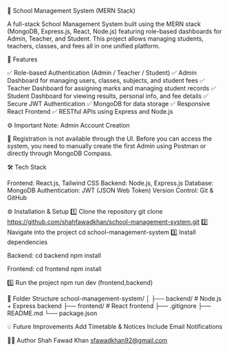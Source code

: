 🏫 School Management System (MERN Stack)

A full-stack School Management System built using the MERN stack (MongoDB, Express.js, React, Node.js) featuring role-based dashboards for Admin, Teacher, and Student.
This project allows managing students, teachers, classes, and fees all in one unified platform.

🚀 Features

✅ Role-based Authentication (Admin / Teacher / Student)
✅ Admin Dashboard for managing users, classes, subjects, and student fees
✅ Teacher Dashboard for assigning marks and managing student records
✅ Student Dashboard for viewing results, personal info, and fee details
✅ Secure JWT Authentication
✅ MongoDB for data storage
✅ Responsive React Frontend
✅ RESTful APIs using Express and Node.js

⚙️ Important Note: Admin Account Creation

🚫 Registration is not available through the UI.
Before you can access the system, you need to manually create the first Admin using Postman or directly through MongoDB Compass.

🛠️ Tech Stack

Frontend: React.js, Tailwind CSS
Backend: Node.js, Express.js
Database: MongoDB
Authentication: JWT (JSON Web Token)
Version Control: Git & GitHub

⚙️ Installation & Setup
1️⃣ Clone the repository
git clone https://github.com/shahfawadkhan/school-management-system.git
2️⃣ Navigate into the project
cd school-management-system
3️⃣ Install dependencies

Backend:
cd backend
npm install

Frontend:
cd frontend
npm install

5️⃣ Run the project
npm run dev (frontend,backend)

📁 Folder Structure
school-management-system/
│
├── backend/       # Node.js + Express backend
├── frontend/      # React frontend
├── .gitignore
├── README.md
└── package.json

💡 Future Improvements
Add Timetable & Notices
Include Email Notifications

👨‍💻 Author
Shah Fawad Khan
sfawadkhan92@gmail.com
